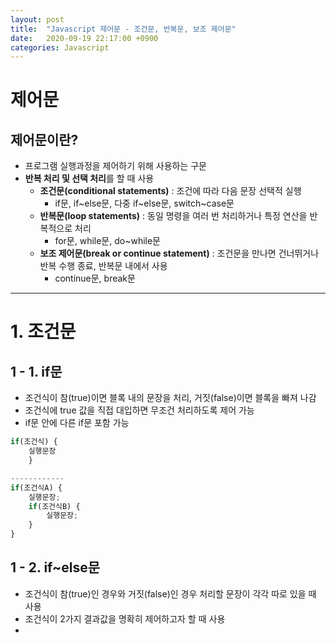 ```yaml
---
layout: post
title:  "Javascript 제어문 - 조건문, 반복문, 보조 제어문"
date:   2020-09-19 22:17:00 +0900
categories: Javascript
---
```

# 제어문

## 제어문이란?

- 프로그램 실행과정을 제어하기 위해 사용하는 구문
- **반복 처리 및 선택 처리**를 할 때 사용
    - **조건문(conditional statements)** : 조건에 따라 다음 문장 선택적 실행
        - if문, if~else문, 다중 if~else문, switch~case문
    - **반복문(loop statements)** : 동일 명령을 여러 번 처리하거나 특정 연산을 반복적으로 처리
        - for문, while문, do~while문
    - **보조 제어문(break or continue statement)** : 조건문을 만나면 건너뛰거나 반복 수행 종료, 반복문 내에서 사용
        - continue문, break문

---

# 1. 조건문

## 1 - 1. if문

- 조건식이 참(true)이면 블록 내의 문장을 처리, 거짓(false)이면 블록을 빠져 나감
- 조건식에 true 값을 직접 대입하면 무조건 처리하도록 제어 가능
- if문 안에 다른 if문 포함 가능

```jsx
if(조건식) {
	실행문장
	}

------------
if(조건식A) {
	실행문장;
	if(조건식B) {
		실행문장;
	}
}
```

## 1 - 2. if~else문

- 조건식이 참(true)인 경우와 거짓(false)인 경우 처리할 문장이 각각 따로 있을 때 사용
- 조건식이 2가지 결과값을 명확히 제어하고자 할 때 사용
-